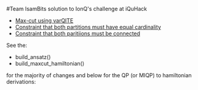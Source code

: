 #Team IsamBits solution to IonQ's challenge at iQuHack

- [Max-cut using varQITE](1-IonQuHack2025.ipynb)
- [Constraint that both partitions must have equal cardinality](2-IonQuHack2025.ipynb)
- [Constraint that both paritiions must be connected](3-IonQuHack2025.ipynb)

See the:
- build_ansatz()
- build_maxcut_hamiltonian()

for the majority of changes and below for the QP (or MIQP) to hamiltonian derivations:
